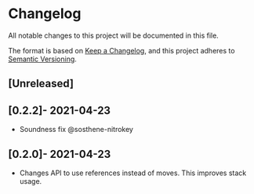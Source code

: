 # Changelog
All notable changes to this project will be documented in this file.

The format is based on [Keep a Changelog](https://keepachangelog.com/en/1.0.0/),
and this project adheres to [Semantic Versioning](https://semver.org/spec/v2.0.0.html).

## [Unreleased]

## [0.2.2]- 2021-04-23
- Soundness fix @sosthene-nitrokey

## [0.2.0]- 2021-04-23

- Changes API to use references instead of moves.
  This improves stack usage.
